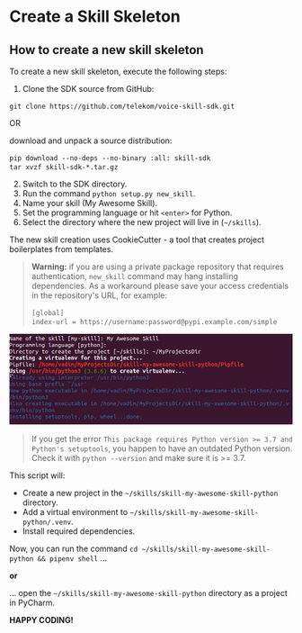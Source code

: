 # Create a Skill Skeleton

## How to create a new skill skeleton

To create a new skill skeleton, execute the following steps:

1. Clone the SDK source from GitHub:
```
git clone https://github.com/telekom/voice-skill-sdk.git
```

OR

download and unpack a source distribution:
```
pip download --no-deps --no-binary :all: skill-sdk
tar xvzf skill-sdk-*.tar.gz
```

2. Switch to the SDK directory.
3. Run the command `python setup.py new_skill`.
4. Name your skill (My Awesome Skill).
5. Set the programming language or hit `<enter>` for Python.
6. Select the directory where the new project will live in (`~/skills`).

The new skill creation uses CookieCutter - a tool that creates project boilerplates from templates. 

> **Warning:** if you are using a private package repository that requires authentication, 
`new_skill` command may hang installing dependencies. As a workaround please save your access credentials 
in the repository's URL, for example: 
>```
>[global]
>index-url = https://username:password@pypi.example.com/simple
>```

![Screenshot](new-skill.jpg)

> If you get the error `This package requires Python version >= 3.7 and Python's setuptools`,
you happen to have an outdated Python version.
> Check it with `python --version` and make sure it is >= 3.7.

This script will:
- Create a new project in the `~/skills/skill-my-awesome-skill-python` directory.
- Add a virtual environment to `~/skills/skill-my-awesome-skill-python/.venv`.
- Install required dependencies.
 
Now, you can run the command `cd ~/skills/skill-my-awesome-skill-python && pipenv shell` ...

**or**

... open the `~/skills/skill-my-awesome-skill-python` directory as a project in PyCharm.

**HAPPY CODING!**
